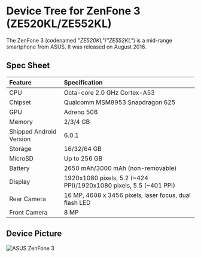 # Device Tree for ZenFone 3 (ZE520KL/ZE552KL)

The ZenFone 3 (codenamed _"ZE520KL"_/_"ZE552KL"_) is a mid-range smartphone from ASUS.
It was released on August 2016.

## Spec Sheet

| Feature                 | Specification                                                      |
| :---------------------- | :----------------------------------------------------------------- |
| CPU                     | Octa-core 2.0 GHz Cortex-A53                                       |
| Chipset                 | Qualcomm MSM8953 Snapdragon 625                                    |
| GPU                     | Adreno 506                                                         |
| Memory                  | 2/3/4 GB                                                           |
| Shipped Android Version | 6.0.1                                                              |
| Storage                 | 16/32/64 GB                                                        |
| MicroSD                 | Up to 256 GB                                                       |
| Battery                 | 2650 mAh/3000 mAh (non-removable)                                  |
| Display                 | 1920x1080 pixels, 5.2 (~424 PPI)/1920x1080 pixels, 5.5 (~401 PPI)  |
| Rear Camera             | 16 MP, 4608 x 3456 pixels, laser focus, dual flash LED             |
| Front Camera            | 8 MP                                                               |

## Device Picture

![ASUS ZenFone 3](https://gloimg.gbtcdn.com/soa/gb/pdm-product-pic/Electronic/2016/09/03/goods_img_big-v1/20160903115113_35774.jpg "ASUS ZenFone 3")
